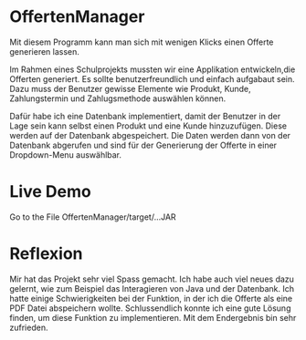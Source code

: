 # OffertenManager
Mit diesem Programm kann man sich mit wenigen Klicks einen Offerte generieren lassen.

Im Rahmen eines Schulprojekts mussten wir eine Applikation entwickeln,die Offerten generiert. Es sollte benutzerfreundlich und einfach
aufgabaut sein. Dazu muss der Benutzer gewisse Elemente wie Produkt, Kunde, Zahlungstermin und Zahlugsmethode auswählen können. 

Dafür habe ich eine Datenbank implementiert, damit der Benutzer in der Lage sein kann selbst einen Produkt und eine Kunde hinzuzufügen. Diese werden auf der Datenbank abgespeichert. Die Daten werden dann von der Datenbank abgerufen und sind für der Generierung der Offerte in einer Dropdown-Menu auswählbar.

# Live Demo
Go to the File OffertenManager/target/...JAR


# Reflexion
Mir hat das Projekt sehr viel Spass gemacht. Ich habe auch viel neues dazu gelernt, wie zum Beispiel das Interagieren von Java und der Datenbank. Ich hatte einige Schwierigkeiten bei der Funktion, in der ich die Offerte als eine PDF Datei abspeichern wollte. Schlussendlich
konnte ich eine gute Lösung finden, um diese Funktion zu implementieren. Mit dem Endergebnis bin sehr zufrieden.

